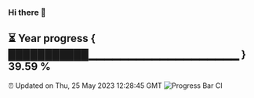 ### Hi there 👋
⏳ Year progress { ███████████▁▁▁▁▁▁▁▁▁▁▁▁▁▁▁▁▁▁▁ } 39.59 %
---
⏰ Updated on Thu, 25 May 2023 12:28:45 GMT
![Progress Bar CI](https://github.com/liununu/liununu/workflows/Progress%20Bar%20CI/badge.svg)
